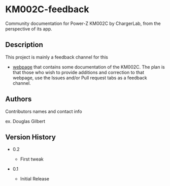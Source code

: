 # KM002C-feedback
Community documentation for Power-Z KM002C by ChargerLab, from the perspective of its app.

## Description

This project is mainly a feedback channel for this 
* [webpage](https://doug-gilbert.github.io/km002c/km002c.html) that contains some
documentation of the KM002C.
The plan is that those who wish to provide additions and correction to that webpage,
use the Issues and/or Pull request tabs as a feedback channel.

## Authors

Contributors names and contact info

ex. Douglas Gilbert

## Version History

* 0.2
    * First tweak

* 0.1
    * Initial Release
